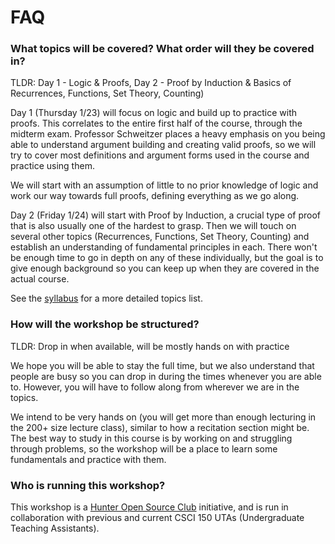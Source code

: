 # FAQ


### What topics will be covered? What order will they be covered in?

TLDR: Day 1 - Logic & Proofs, Day 2 - Proof by Induction & Basics of Recurrences, Functions, Set Theory, Counting)

Day 1 (Thursday 1/23) will focus on logic and build up to practice with proofs. This correlates to the entire first half of the course, through the midterm exam. Professor Schweitzer places a heavy emphasis on you being able to understand argument building and creating valid proofs, so we will try to cover most definitions and argument forms used in the course and practice using them.

We will start with an assumption of little to no prior knowledge of logic and work our way towards full proofs, defining everything as we go along.

Day 2 (Friday 1/24) will start with Proof by Induction, a crucial type of proof that is also usually one of the hardest to grasp. Then we will touch on several other topics (Recurrences, Functions, Set Theory, Counting) and establish an understanding of fundamental principles in each. There won't be enough time to go in depth on any of these individually, but the goal is to give enough background so you can keep up when they are covered in the actual course.

See the [syllabus](/syllabus) for a more detailed topics list. 


### How will the workshop be structured?
TLDR: Drop in when available, will be mostly hands on with practice

We hope you will be able to stay the full time, but we also understand that people are busy so you can drop in during the times whenever you are able to. However, you will have to follow along from wherever we are in the topics.

We intend to be very hands on (you will get more than enough lecturing in the 200+ size lecture class), similar to how a recitation section might be. The best way to study in this course is by working on and struggling through problems, so the workshop will be a place to learn some fundamentals and practice with them.

### Who is running this workshop?

This workshop is a [Hunter Open Source Club](https://hunterosc.org/) initiative, and is run in collaboration with previous and current CSCI 150 UTAs (Undergraduate Teaching Assistants).
